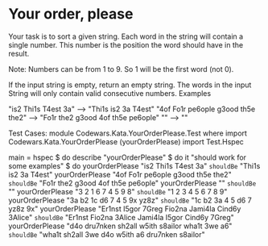 # Your order, please

Your task is to sort a given string. Each word in the string will contain a single number. This number is the position the word should have in the result.

Note: Numbers can be from 1 to 9. So 1 will be the first word (not 0).

If the input string is empty, return an empty string. The words in the input String will only contain valid consecutive numbers.
Examples

"is2 Thi1s T4est 3a"  -->  "Thi1s is2 3a T4est"
"4of Fo1r pe6ople g3ood th5e the2"  -->  "Fo1r the2 g3ood 4of th5e pe6ople"
""  -->  ""

Test Cases:
module Codewars.Kata.YourOrderPlease.Test where
import Codewars.Kata.YourOrderPlease (yourOrderPlease)
import Test.Hspec

main = hspec $ do
  describe "yourOrderPlease" $ do
    it "should work for some examples" $ do
      yourOrderPlease "is2 Thi1s T4est 3a"  `shouldBe` "Thi1s is2 3a T4est"
      yourOrderPlease "4of Fo1r pe6ople g3ood th5e the2" `shouldBe` "Fo1r the2 g3ood 4of th5e pe6ople"
      yourOrderPlease ""  `shouldBe` ""
      yourOrderPlease "3 2 1 6 7 4 5 9 8"  `shouldBe` "1 2 3 4 5 6 7 8 9"
      yourOrderPlease "3a b2 1c d6 7 4 5 9x yz8z"  `shouldBe` "1c b2 3a 4 5 d6 7 yz8z 9x"
      yourOrderPlease "Er1nst I5gor 7Greg Fio2na Jami4la Cind6y 3Alice"  `shouldBe` "Er1nst Fio2na 3Alice Jami4la I5gor Cind6y 7Greg"
      yourOrderPlease "d4o dru7nken sh2all w5ith s8ailor wha1t 3we a6"  `shouldBe` "wha1t sh2all 3we d4o w5ith a6 dru7nken s8ailor"
